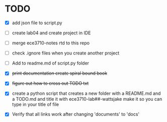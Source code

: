 TODO
====

- [X] add json file to script.py
- [ ] create lab04 and create project in IDE
- [ ] merge ece3710-notes rtd to this repo
- [ ] check .ignore files when you create another project
- [ ] Add to readme.md of script.py folder
- [x] ~~print documentation create spiral bound book~~
- [x] ~~figure out how to cross out TODO txt~~
- [x] create a python script that creates a new folder with a README.md and a TODO.md and title it with ece3710-lab##-wattsjake make it so you can type in your title of file
- [x] Verify that all links work after changing 'documents' to 'docs'




